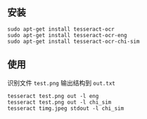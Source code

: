 ## 安装

```shell
sudo apt-get install tesseract-ocr
sudo apt-get install tesseract-ocr-eng
sudo apt-get install tesseract-ocr-chi-sim
```

## 使用

识别文件 `test.png` 输出结构到 `out.txt`

```shell
tesseract test.png out -l eng
tesseract test.png out -l chi_sim
tesseract timg.jpeg stdout -l chi_sim
```